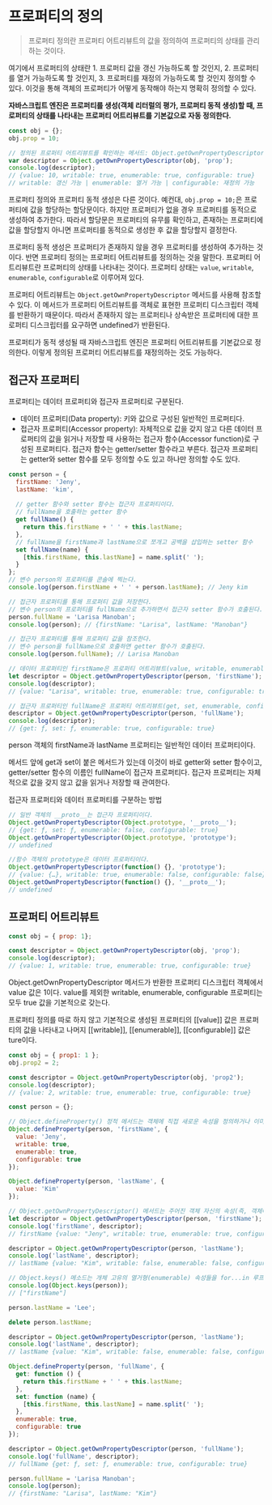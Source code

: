 # 프로퍼티의 정의

> 프로퍼티 정의란 프로퍼티 어트리뷰트의 값을 정의하여 프로퍼티의 상태를 관리하는 것이다.

여기에서 프로퍼티의 상태란 1. 프로퍼티 값을 갱신 가능하도록 할 것인지, 2. 프로퍼티를 열거 가능하도록 할 것인지, 3. 프로퍼티를 재정의 가능하도록 할 것인지 정의할 수 있다. 이것을 통해 객체의 프로퍼티가 어떻게 동작해야 하는지 명확히 정의할 수 있다.

**자바스크립트 엔진은 프로퍼티를 생성(객체 리터럴의 평가, 프로퍼티 동적 생성)할 때, 프로퍼티의 상태를 나타내는 프로퍼티 어트리뷰트를 기본값으로 자동 정의한다.**

```javascript
const obj = {};
obj.prop = 10;

// 정의된 프로퍼티 어트리뷰트를 확인하는 메서드: Object.getOwnPropertyDescriptor
var descriptor = Object.getOwnPropertyDescriptor(obj, 'prop');
console.log(descriptor);
// {value: 10, writable: true, enumerable: true, configurable: true}
// writable: 갱신 가능 | enumerable: 열거 가능 | configurable: 재정의 가능
```

프로퍼티 정의와 프로퍼티 동적 생성은 다른 것이다. 예컨대, `obj.prop = 10;`은 프로퍼티에 값을 할당하는 할당문이다. 하지만 프로퍼티가 없을 경우 프로퍼티를 동적으로 생성하여 추가한다. 따라서 할당문은 프로퍼티의 유무를 확인하고, 존재하는 프로퍼티에 값을 할당할지 아니면 프로퍼티를 동적으로 생성한 후 값을 할당할지 결정한다.

프로퍼티 동적 생성은 프로퍼티가 존재하지 않을 경우 프로퍼티를 생성하여 추가하는 것이다. 반면 프로퍼티 정의는 프로퍼티 어트리뷰트를 정의하는 것을 말한다. 프로퍼티 어트리뷰트란 프로퍼티의 상태를 나타내는 것이다. 프로퍼티 상태는 `value`, `writable`, `enumerable`, `configurable`로 이루어져 있다.

프로퍼티 어트리뷰트는 `Object.getOwnPropertyDescriptor` 메서드를 사용해 참조할 수 있다. 이 메서드가 프로퍼티 어트리뷰트를 객체로 표현한 프로퍼티 디스크립터 객체를 반환하기 때문이다. 따라서 존재하지 않는 프로퍼티나 상속받은 프로퍼티에 대한 프로퍼티 디스크립터를 요구하면 undefined가 반환된다.

프로퍼티가 동적 생성될 때 자바스크립트 엔진은 프로퍼티 어트리뷰트를 기본값으로 정의한다. 이렇게 정의된 프로퍼티 어트리뷰트를 재정의하는 것도 가능하다.



## 접근자 프로퍼티

프로퍼티는 데이터 프로퍼티와 접근자 프로퍼티로 구분된다.

- 데이터 프로퍼티(Data property): 키와 값으로 구성된 일반적인 프로퍼티다.
- 접근자 프로퍼티(Accessor property): 자체적으로 값을 갖지 않고 다른 데이터 프로퍼티의 값을 읽거나 저장할 때 사용하는 접근자 함수(Accessor function)로 구성된 프로퍼티다. 접근자 함수는 getter/setter 함수라고 부른다. 접근자 프로퍼티는 getter와 setter 함수를 모두 정의할 수도 있고 하나만 정의할 수도 있다.

```javascript
const person = {
  firstName: 'Jeny',
  lastName: 'kim',
  
  // getter 함수와 setter 함수는 접근자 프로퍼티이다.
  // fullName을 호출하는 getter 함수
  get fullName() {
    return this.firstName + ' ' + this.lastName;
  },
  // fullName을 firstName과 lastName으로 쪼개고 공백을 삽입하는 setter 함수
  set fullName(name) {
    [this.firstName, this.lastName] = name.split(' ');
  }
};
// 변수 person의 프로퍼티를 콘솔에 찍는다.
console.log(person.firstName + ' ' + person.lastName); // Jeny kim

// 접근자 프로퍼티를 통해 프로퍼티 값을 저장한다.
// 변수 person의 프로퍼티를 fullName으로 추가하면서 접근자 setter 함수가 호출된다.
person.fullName = 'Larisa Manoban';
console.log(person); // {firstName: "Larisa", lastName: "Manoban"}

// 접근자 프로퍼티를 통해 프로퍼티 값을 참조한다.
// 변수 person을 fullName으로 호출하면 getter 함수가 호출된다.
console.log(person.fullName); // Larisa Manoban

// 데이터 프로퍼티인 firstName은 프로퍼티 어트리뷰트(value, writable, enumerable, configurable)를 갖는다.
let descriptor = Object.getOwnPropertyDescriptor(person, 'firstName');
console.log(descriptor);
// {value: "Larisa", writable: true, enumerable: true, configurable: true}

// 접근자 프로퍼티인 fullName은 프로퍼티 어트리뷰트(get, set, enumerable, configurable)를 갖는다.
descriptor = Object.getOwnPropertyDescriptor(person, 'fullName');
console.log(descriptor);
// {get: ƒ, set: ƒ, enumerable: true, configurable: true}
```

person 객체의 firstName과 lastName 프로퍼티는 일반적인 데이터 프로퍼티이다.

메서드 앞에 get과 set이 붙은 메서드가 있는데 이것이 바로 getter와 setter 함수이고, getter/setter 함수의 이름인 fullName이 접근자 프로퍼티다. 접근자 프로퍼티는 자체적으로 값을 갖지 않고 값을 읽거나 저장할 때 관여한다.

접근자 프로퍼티와 데이터 프로퍼티를 구분하는 방법

```javascript
// 일반 객체의 __proto__는 접근자 프로퍼티이다.
Object.getOwnPropertyDescriptor(Object.prototype, '__proto__');
// {get: ƒ, set: ƒ, enumerable: false, configurable: true}
Object.getOwnPropertyDescriptor(Object.prototype, 'prototype');
// undefined

//함수 객체의 prototype은 데이터 프로퍼티이다.
Object.getOwnPropertyDescriptor(function() {}, 'prototype');
// {value: {…}, writable: true, enumerable: false, configurable: false}
Object.getOwnPropertyDescriptor(function() {}, '__proto__');
// undefined
```



## 프로퍼티 어트리뷰트

```javascript
const obj = { prop: 1};

const descriptor = Object.getOwnPropertyDescriptor(obj, 'prop');
console.log(descriptor);
// {value: 1, writable: true, enumerable: true, configurable: true}
```

Object.getOwnPropertyDescriptor 메서드가 반환한 프로퍼티 디스크립터 객체에서 value 값은 1이다. value를 제외한 writable, enumerable, configurable 프로퍼티는 모두 true 값을 기본적으로 갖는다.

프로퍼티 정의를 따로 하지 않고 기본적으로 생성된 프로퍼티의 [[value]] 값은 프로퍼티의 값을 나타내고 나머지 [[writable]], [[enumerable]], [[configurable]] 값은 ture이다.

```javascript
const obj = { prop1: 1 };
obj.prop2 = 2;

const descriptor = Object.getOwnPropertyDescriptor(obj, 'prop2');
console.log(descriptor);
// {value: 2, writable: true, enumerable: true, configurable: true}

const person = {};

// Object.defineProperty() 정적 메서드는 객체에 직접 새로운 속성을 정의하거나 이미 존재하는 속성을 수정한 후 그 객체를 반환합니다.
Object.defineProperty(person, 'firstName', {
  value: 'Jeny',
  writable: true,
  enumerable: true,
  configurable: true
});

Object.defineProperty(person, 'lastName', {
  value: 'Kim'
});

// Object.getOwnPropertyDescriptor() 메서드는 주어진 객체 자신의 속성(즉, 객체에 직접 제공하는 속성, 객체의 프로토타입 체인을 따라 존재하는 덕택에 제공하는 게 아닌)에 대한 속성 설명자(descriptor)를 반환합니다.
let descriptor = Object.getOwnPropertyDescriptor(person, 'firstName');
console.log('firstName', descriptor);
// firstName {value: "Jeny", writable: true, enumerable: true, configurable: true}

descriptor = Object.getOwnPropertyDescriptor(person, 'lastName');
console.log('lastName', descriptor);
// lastName {value: "Kim", writable: false, enumerable: false, configurable: false}

// Object.keys() 메소드는 개체 고유의 열거형(enumerable) 속성들을 for...in 루프에 의해 제공되는 순서와 동일한 순서로 리턴합니다. (차이점은 for-in 루프는 프로토타입 체인을 통하여 프로퍼티를 나열한다는 것입니다.)
console.log(Object.keys(person));
// ["firstName"]

person.lastName = 'Lee';

delete person.lastName;

descriptor = Object.getOwnPropertyDescriptor(person, 'lastName');
console.log('lastName', descriptor);
// lastName {value: "Kim", writable: false, enumerable: false, configurable: false}

Object.defineProperty(person, 'fullName', {
  get: function () {
    return this.firstName + ' ' + this.lastName;
  },
  set: function (name) {
    [this.firstName, this.lastName] = name.split(' ');
  },
  enumerable: true,
  configurable: true
});

descriptor = Object.getOwnPropertyDescriptor(person, 'fullName');
console.log('fullName', descriptor);
// fullName {get: ƒ, set: ƒ, enumerable: true, configurable: true}

person.fullName = 'Larisa Manoban';
console.log(person);
// {firstName: "Larisa", lastName: "Kim"}
```

